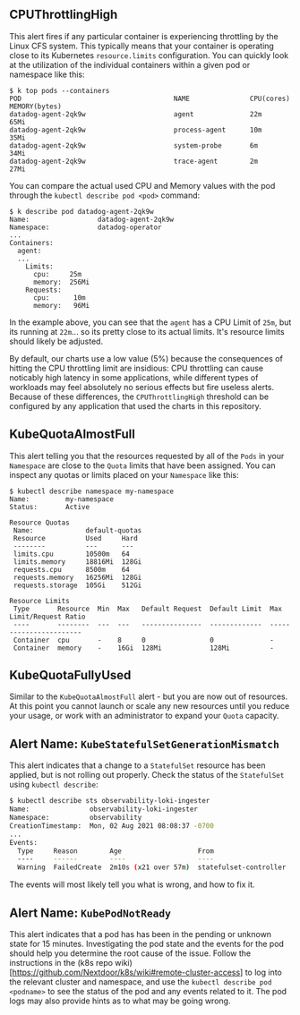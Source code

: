 ## CPUThrottlingHigh

This alert fires if any particular container is experiencing throttling by the
Linux CFS system. This typically means that your container is operating close
to its Kubernetes `resource.limits` configuration. You can quickly look at the
utilization of the individual containers within a given pod or namespace like
this:

    $ k top pods --containers
    POD                                      NAME               CPU(cores)   MEMORY(bytes)
    datadog-agent-2qk9w                      agent              22m          65Mi
    datadog-agent-2qk9w                      process-agent      10m          35Mi
    datadog-agent-2qk9w                      system-probe       6m           34Mi
    datadog-agent-2qk9w                      trace-agent        2m           27Mi

You can compare the actual used CPU and Memory values with the pod through the
`kubectl describe pod <pod>` command:

    $ k describe pod datadog-agent-2qk9w
    Name:                 datadog-agent-2qk9w
    Namespace:            datadog-operator
    ...
    Containers:
      agent:
      ...
        Limits:
          cpu:     25m
          memory:  256Mi
        Requests:
          cpu:      10m
          memory:   96Mi

In the example above, you can see that the `agent` has a CPU Limit of `25m`,
but its running at `22m`... so its pretty close to its actual limits. It's
resource limits should likely be adjusted.

By default, our charts use a low value (5%) because the consequences of hitting
the CPU throttling limit are insidious: CPU throttling can cause noticably high
latency in some applications, while different types of workloads may feel
absolutely no serious effects but fire useless alerts. Because of these
differences, the `CPUThrottlingHigh` threshold can be configured by any
application that used the charts in this repository.

## KubeQuotaAlmostFull

This alert telling you that the resources requested by all of the `Pods` in
your `Namespace` are close to the `Quota` limits that have been assigned. You
can inspect any quotas or limits placed on your `Namespace` like this:

    $ kubectl describe namespace my-namespace
    Name:         my-namespace
    Status:       Active

    Resource Quotas
     Name:             default-quotas
     Resource          Used     Hard
     --------          ---      ---
     limits.cpu        10500m   64
     limits.memory     18816Mi  128Gi
     requests.cpu      8500m    64
     requests.memory   16256Mi  128Gi
     requests.storage  105Gi    512Gi

    Resource Limits
     Type       Resource  Min  Max   Default Request  Default Limit  Max Limit/Request Ratio
     ----       --------  ---  ---   ---------------  -------------  -----------------------
     Container  cpu       -    8     0                0              -
     Container  memory    -    16Gi  128Mi            128Mi          -

## KubeQuotaFullyUsed

Similar to the `KubeQuotaAlmostFull` alert - but you are now out of resources.
At this point you cannot launch or scale any new resources until you reduce
your usage, or work with an administrator to expand your `Quota` capacity.

## Alert Name: `KubeStatefulSetGenerationMismatch`

This alert indicates that a change to a `StatefulSet` resource has been applied, but
is not rolling out properly. Check the status of the `StatefulSet` using `kubectl describe`:

```bash
$ kubectl describe sts observability-loki-ingester
Name:               observability-loki-ingester
Namespace:          observability
CreationTimestamp:  Mon, 02 Aug 2021 08:08:37 -0700
...
Events:
  Type     Reason        Age                   From                    Message
  ----     ------        ----                  ----                    -------
  Warning  FailedCreate  2m10s (x21 over 57m)  statefulset-controller  create Pod observability-loki-ingester-0 in StatefulSet observability-loki-ingester failed error: Pod "observability-loki-ingester-0" is invalid: [spec.containers[0].resources.limits[limit]: Invalid value: "limit": must be a standard resource type or fully qualified, spec.containers[0].resources.limits[limit]: Invalid value: "limit": must be a standard resource for containers, spec.containers[0].resources.requests[limit]: Invalid value: "limit": must be a standard resource type or fully qualified, spec.containers[0].resources.requests[limit]: Invalid value: "limit": must be a standard resource for containers]
```

The events will most likely tell you what is wrong, and how to fix it.

## Alert Name: `KubePodNotReady`

This alert indicates that a pod has has been in the pending or unknown state 
for 15 minutes. Investigating the pod state and the events for the pod should
help you determine the root cause of the issue. Follow the instructions in the
(k8s repo wiki)[https://github.com/Nextdoor/k8s/wiki#remote-cluster-access] to log
into the relevant cluster and namespace, and use the `kubectl describe pod <podname>`
to see the status of the pod and any events related to it. The pod logs may also 
provide hints as to what may be going wrong.

